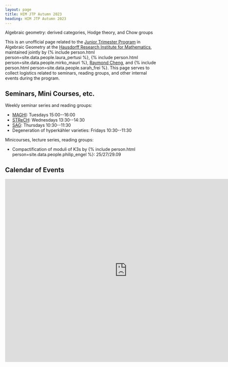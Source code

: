 ```yaml
---
layout: page
title: HIM JTP Autumn 2023
heading: HIM JTP Autumn 2023
---
```

<span class="subheading">Algebraic geometry: derived categories, Hodge theory, and Chow groups</span>

This is an unofficial page related to the [Junior Trimester
Program](https://www.him.uni-bonn.de/programs/current-trimester-program/jtp-algebraic-geometry/description/)
in Algebraic Geometry at the [Hausdorff Research Institute for
Mathematics](https://www.him.uni-bonn.de/), maintained jointly by
{% include person.html person=site.data.people.laura_pertusi %},
{% include person.html person=site.data.people.mirko_mauri %},
[Raymond Cheng](/), and
{% include person.html person=site.data.people.sarah_frei %}. This page serves
to collect logistics related to seminars, reading groups, and other internal
events during the program.

## Seminars, Mini Courses, etc.

Weekly seminar series and reading groups:
- [MAGHI](/jtp-MAGHI): Tuesdays 15:00--16:00
- [STReCH](https://sites.google.com/view/strechseminar): Wednesdays 13:30--14:30
- [SAG](/jtp-SAG): Thursdays 10:30--11:30
- Degeneration of hyperkähler varieties: Fridays 10:30--11:30

Minicourses, lecture series, reading groups:
- Compactification of moduli of K3s by
{% include person.html person=site.data.people.philip_engel %}: 25/27/29.09


## Calendar of Events

<iframe src="https://calendar.google.com/calendar/embed?src=c_d3b3faf1ce15d1f408c9caeb4990ccbd947fe5fd318310da0248f96681f60477%40group.calendar.google.com&ctz=Europe%2FBerlin" style="border: 0" width="800" height="600" frameborder="0" scrolling="no"></iframe>
